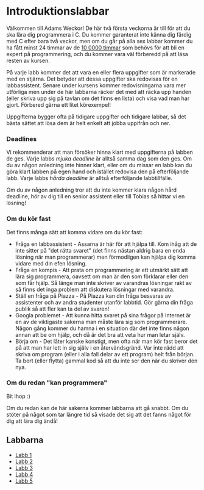 # Introduktionslabbar

Välkommen till Adams Weckor! De här två första veckorna är till
för att du ska lära dig programmera i C. Du kommer garanterat inte
känna dig färdig med C efter bara två veckor, men om du går på
alla sex labbar kommer du ha fått minst 24 timmar av de
[10 0000 timmar](http://www.wisdomgroup.com/blog/10000-hours-of-practice/)
som behövs för att bli en expert på programmering, och du kommer
vara väl förberedd på att läsa resten av kursen.

På varje labb kommer det att vara en eller flera uppgifter som är
markerade med en stjärna. Det betyder att dessa uppgifter ska
redovisas för en labbassistent. Senare under kursens kommer
redovisningarna vara mer utförliga men under de här labbarna
räcker det med att räcka upp handen (eller skriva upp sig på
tavlan om det finns en lista) och visa vad man har gjort. Förbered
gärna ett litet körexempel!

Uppgifterna bygger ofta på tidigare uppgifter och tidigare labbar,
så det bästa sättet att lösa dem är helt enkelt att jobba uppifrån
och ner.

### Deadlines

Vi rekommenderar att man försöker hinna klart med uppgifterna på
labben de ges. Varje labbs _mjuka deadline_ är alltså samma dag som
den ges. Om du av någon anledning inte hinner klart, eller om du
missar en labb kan du göra klart labben på egen hand och istället
redovisa den på efterföljande labb. Varje labbs _hårda deadline_ är
alltså efterföljande labbtillfälle.

Om du av någon anledning tror att du inte kommer klara någon hård
deadline, hör av dig till en senior assistent eller till Tobias så
hittar vi en lösning!

### Om du kör fast

Det finns många sätt att komma vidare om du kör fast:

* Fråga en labbassistent - Assarna är här för att hjälpa till. Kom
  ihåg att de inte sitter på "det rätta svaret" (det finns nästan
  aldrig bara en enda lösning när man programmerar) men
  förmodligen kan hjälpa dig komma vidare med din efen lösning.
* Fråga en kompis - Att prata om programmering är ett utmärkt sätt
  att lära sig programmera, oavsett om man är den som förklarar
  eller den som får hjälp. Så länge man inte skriver av varandras
  lösningar rakt av så finns det inga problem att diskutera
  lösningar med varandra.
* Ställ en fråga på Piazza - På Piazza kan din fråga besvaras av
  assistenter och av andra studenter utanför labbtid. Gör gärna din
  fråga publik så att fler kan ta del av svaren!
* Googla problemet - Att kunna hitta svaret på sina frågor på
  Internet är en av de viktigaste sakerna man måste lära sig som
  programmerare. Någon gång kommer du hamna i en situation där det
  inte finns någon annan att be om hjälp, och då är det bra att
  veta hur man letar själv.
* Börja om - Det låter kanske konstigt, men ofta när man kör fast
  beror det på att man har lett in sig själv i en återvändsgränd.
  Var inte rädd att skriva om program (eller i alla fall delar av
  ett program) helt från början. Ta bort (eller flytta) gammal kod
  så att du inte ser den när du skriver den nya.

### Om du redan "kan programmera"

Bit ihop :)

Om du redan kan de här sakerna kommer labbarna att gå snabbt. Om
du stöter på något som tar längre tid så visade det sig att det
fanns något för dig att lära dig ändå!

## Labbarna

* [Labb 1](lab1)
* [Labb 2](lab2)
* [Labb 3](lab3)
* [Labb 4](lab4)
* [Labb 5](lab5)